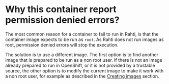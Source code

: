 # Why this container report permission denied errors?

The most common reason for a container to fail to run in Rahti, is that the container image expects to be run as `root`. As Rahti does not run images as root, permission denied errors will stop the execution.

The solution is to use a different image. The first option is to find another image that is prepared to be run as a non root user. If there is not an image already prepared to run in OpenShift, or it is not provided by a trustable source, the other option is to modify the current image to make it work with a non root user, for example as described in the [Creating images](../../cloud/rahti/images/creating.md) section.
